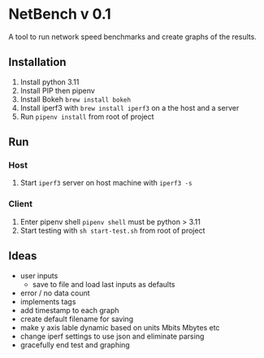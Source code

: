# NetBench v 0.1
A tool to run network speed benchmarks and create graphs of the results.


## Installation
1. Install python 3.11
2. Install PIP then pipenv
3. Install Bokeh `brew install bokeh`
3. Install iperf3 with `brew install iperf3` on a the host and a server
4. Run `pipenv install` from root of project


## Run

### Host
1. Start `iperf3` server on host machine with `iperf3 -s`
### Client
1. Enter pipenv shell `pipenv shell` must be python > 3.11
2. Start testing with `sh start-test.sh` from root of project

## Ideas
- user inputs
    - save to file and load last inputs as defaults
- error / no data count
- implements tags
- add timestamp to each graph
- create default filename for saving
- make y axis lable dynamic based on units Mbits Mbytes etc
- change iperf settings to use json and eliminate parsing
- gracefully end test and graphing
